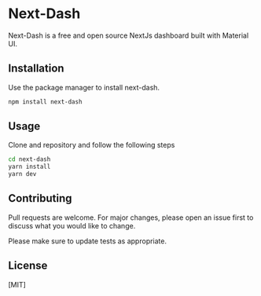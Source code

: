 # Next-Dash

Next-Dash is a free and open source NextJs dashboard built with Material UI.

## Installation

Use the package manager to install next-dash.

```bash
npm install next-dash
```

## Usage

Clone and repository and follow the following steps

```bash
cd next-dash
yarn install
yarn dev
```

## Contributing

Pull requests are welcome. For major changes, please open an issue first to discuss what you would like to change.

Please make sure to update tests as appropriate.

## License

[MIT]
